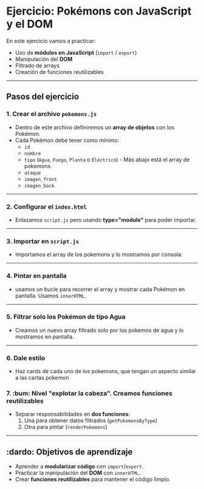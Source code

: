 # Ejercicio: Pokémons con JavaScript y el DOM
En este ejercicio vamos a practicar:
- Uso de **módulos en JavaScript** (`import` / `export`)
- Manipulación del **DOM**
- Filtrado de arrays
- Creación de funciones reutilizables
---
## Pasos del ejercicio
### 1. Crear el archivo `pokemons.js`
- Dentro de este archivo definiremos un **array de objetos** con los Pokémon.
- Cada Pokémon debe tener como mínimo:
  - `id`
  - `nombre`
  - `tipo` (`Agua`, `Fuego`, `Planta` o `Eléctrico`) - Más abajo está el array de pokemons
  - `ataque`
  - `imagen_front`
  - `imagen_back`
---
### 2. Configurar el `index.html`
* Enlazamos `script.js` pero usando **type="module"** para poder importar.
---
### 3. Importar en `script.js`
* Importamos el array de los pokemons y lo mostramos por consola:
---
### 4. Pintar en pantalla
* usamos un bucle para recorrer el array y mostrar cada Pokémon en pantalla. Usamos `innerHTML`.
---
### 5. Filtrar solo los Pokémon de tipo Agua
* Creamos un nuevo array filtrado solo por los pokemos de agua y lo mostramos en pantalla.
---
### 6. Dale estilo
* Haz cards de cada uno de los pokemons, que tengan un aspecto similar a las cartas pokemon
### 7. :bum: Nivel "explotar la cabeza". Creamos funciones reutilizables
* Separar responsabilidades en **dos funciones**:
  1. Una para obtener datos filtrados (`getPokemonsByType`)
  2. Otra para pintar (`renderPokemons`)
---
## :dardo: Objetivos de aprendizaje
* Aprender a **modularizar código** con `import`/`export`.
* Practicar la manipulación del **DOM** con `innerHTML`.
* Crear **funciones reutilizables** para mantener el código limpio.

